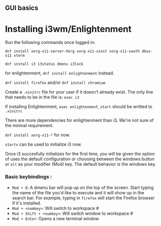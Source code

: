## GUI basics


# Installing i3wm/Enlightenment
Run the following commands once logged in:

`dnf install xorg-x11-server-Xorg xorg-x11-xinit xorg-x11-xauth dbus-x11 xterm`

`dnf install i3 i3status dmenu i3lock`

for enlightenment, `dnf install enlightenment` instead.

`dnf install firefox` and/or `dnf install chromium`

Create a `.xinitrc` file for your user if it doesn't already exist.
The only line that needs to be in the file is: `exec i3`

If installing Enlightenment, `exec enlightenment_start` should be writted to `.xinitrc`

There are more dependencies for enlightenment than i3. We're not sure of the mininal requirement.

`dnf install xorg-x11-*` for now.

`startx` can be used to initialize i3 now.

Once i3 succesfully initializes for the first time, you will be given the option of uses the default configuration or choosing between the windows button or `alt` as your modifier (Mod) key.
The default behavior is the windows key.

### Basic keybindings :
* `Mod + D`: A dmenu bar will pop up on the top of the screen. Start typing the name of the file you'd like to execute and it will show up in the search bar. For example, typing in `firefox` will start the Firefox browser if it's installed.
* `Mod + <numkey>`: Will switch to workspace \# <numkey>
* `Mod + Shift + <numkey>`: Will switch window to workspace \# <numkey>
* `Mod + Enter`: Opens a new terminal window

